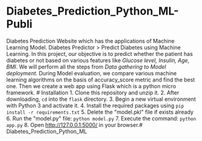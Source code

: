 # Diabetes_Prediction_Python_ML-Publi
Diabetes Prediction Website which has the applications of Machine Learning Model.
Diabetes Predictor > Predict Diabetes using Machine Learning. In this project, our objective is to predict whether the patient has diabetes or not based on various features like *Glucose level, Insulin, Age, BMI*. We will perform all the steps from *Data gathering to Model deployment.* During Model evaluation, we compare various machine learning algorithms on the basis of accuracy_score metric and find the best one. Then we create a web app using Flask which is a python micro framework. # Installation 1. Clone this repository and unzip it. 2. After downloading, `cd` into the `flask` directory. 3. Begin a new virtual environment with Python 3 and activate it. 4. Install the required packages using `pip install -r requirements.txt` 5. Delete the "model.pkl" file if exists already 6. Run the "model.py" file: `python model.py` 7. Execute the command: `python app.py` 8. Open http://127.0.0.1:5000/ in your browser.# Diabetes_Prediction_Python_ML
